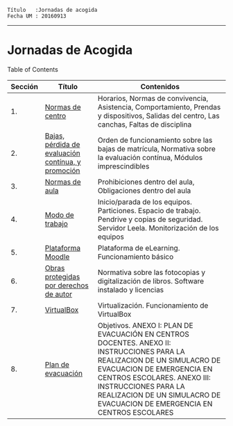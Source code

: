 
```
Título   :Jornadas de acogida
Fecha UM : 20160913
```
---

# Jornadas de Acogida

Table of Contents

| Sección | Título                                   | Contenidos |
| ------- | ---------------------------------------- | ---------- |
| 1.      | [Normas de centro](normas-del-centro.md) | Horarios, Normas de convivencia, Asistencia, Comportamiento, Prendas y dispositivos, Salidas del centro, Las canchas, Faltas de disciplina |
| 2.      | [Bajas, pérdida de evaluación contínua, y promoción](bajas.md) | Orden de funcionamiento sobre las bajas de matrícula, Normativa sobre la evaluación contínua, Módulos imprescindibles |
| 3.      | [Normas de aula](normas-de-aula.md) | Prohibiciones dentro del aula, Obligaciones dentro del aula |
| 4.      | [Modo de trabajo](modo-de-trabajo.md) | Inicio/parada de los equipos.	Particiones. Espacio de trabajo.	Pendrive y copias de seguridad. Servidor Leela.	Monitorización de los equipos	|
| 5.      | [Plataforma Moodle](moodle.md)    | Plataforma de eLearning. Funcionamiento básico	|
| 6.      | [Obras protegidas por derechos de autor](obras-protegidas.md) | Normativa sobre las fotocopias y digitalización de libros. Software instalado y licencias	|
| 7.      | [VirtualBox](virtualbox.md) | Virtualización. Funcionamiento de VirtualBox	|
| 8.      | [Plan de evacuación](evacuacion.md) | Objetivos. ANEXO I: PLAN DE EVACUACIÓN EN CENTROS DOCENTES. ANEXO II: INSTRUCCIONES PARA LA REALIZACION DE UN SIMULACRO DE EVACUACION DE EMERGENCIA EN CENTROS ESCOLARES. ANEXO III: INSTRUCCIONES PARA LA REALIZACION DE UN SIMULACRO DE EVACUACION DE EMERGENCIA EN CENTROS ESCOLARES |
